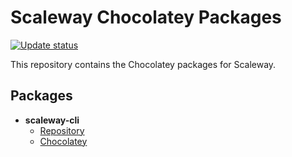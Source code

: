 # Scaleway Chocolatey Packages

[![Update status](https://github.com/scaleway/chocolatey/actions/workflows/update-all.yml/badge.svg)](https://github.com/scaleway/chocolatey/actions/workflows/update-all.yml)

This repository contains the Chocolatey packages for Scaleway.

## Packages

* **scaleway-cli**
  * [Repository](https://github.com/scaleway/scaleway-cli)
  * [Chocolatey](https://chocolatey.org/packages/scaleway-cli)
